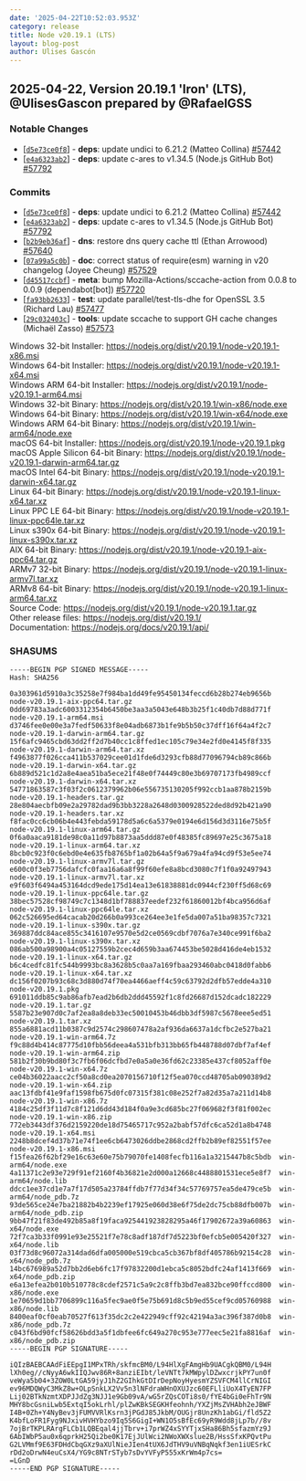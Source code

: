 ```yaml
---
date: '2025-04-22T10:52:03.953Z'
category: release
title: Node v20.19.1 (LTS)
layout: blog-post
author: Ulises Gascón
---
```


## 2025-04-22, Version 20.19.1 'Iron' (LTS), @UlisesGascon prepared by @RafaelGSS

### Notable Changes

- \[[`d5e73ce0f8`](https://github.com/nodejs/node/commit/d5e73ce0f8)] - **deps**: update undici to 6.21.2 (Matteo Collina) [#57442](https://github.com/nodejs/node/pull/57442)
- \[[`e4a6323ab2`](https://github.com/nodejs/node/commit/e4a6323ab2)] - **deps**: update c-ares to v1.34.5 (Node.js GitHub Bot) [#57792](https://github.com/nodejs/node/pull/57792)

### Commits

- \[[`d5e73ce0f8`](https://github.com/nodejs/node/commit/d5e73ce0f8)] - **deps**: update undici to 6.21.2 (Matteo Collina) [#57442](https://github.com/nodejs/node/pull/57442)
- \[[`e4a6323ab2`](https://github.com/nodejs/node/commit/e4a6323ab2)] - **deps**: update c-ares to v1.34.5 (Node.js GitHub Bot) [#57792](https://github.com/nodejs/node/pull/57792)
- \[[`b2b9eb36af`](https://github.com/nodejs/node/commit/b2b9eb36af)] - **dns**: restore dns query cache ttl (Ethan Arrowood) [#57640](https://github.com/nodejs/node/pull/57640)
- \[[`07a99a5c0b`](https://github.com/nodejs/node/commit/07a99a5c0b)] - **doc**: correct status of require(esm) warning in v20 changelog (Joyee Cheung) [#57529](https://github.com/nodejs/node/pull/57529)
- \[[`d45517ccbf`](https://github.com/nodejs/node/commit/d45517ccbf)] - **meta**: bump Mozilla-Actions/sccache-action from 0.0.8 to 0.0.9 (dependabot\[bot]) [#57720](https://github.com/nodejs/node/pull/57720)
- \[[`fa93bb2633`](https://github.com/nodejs/node/commit/fa93bb2633)] - **test**: update parallel/test-tls-dhe for OpenSSL 3.5 (Richard Lau) [#57477](https://github.com/nodejs/node/pull/57477)
- \[[`29c032403c`](https://github.com/nodejs/node/commit/29c032403c)] - **tools**: update sccache to support GH cache changes (Michaël Zasso) [#57573](https://github.com/nodejs/node/pull/57573)

Windows 32-bit Installer: https://nodejs.org/dist/v20.19.1/node-v20.19.1-x86.msi \
Windows 64-bit Installer: https://nodejs.org/dist/v20.19.1/node-v20.19.1-x64.msi \
Windows ARM 64-bit Installer: https://nodejs.org/dist/v20.19.1/node-v20.19.1-arm64.msi \
Windows 32-bit Binary: https://nodejs.org/dist/v20.19.1/win-x86/node.exe \
Windows 64-bit Binary: https://nodejs.org/dist/v20.19.1/win-x64/node.exe \
Windows ARM 64-bit Binary: https://nodejs.org/dist/v20.19.1/win-arm64/node.exe \
macOS 64-bit Installer: https://nodejs.org/dist/v20.19.1/node-v20.19.1.pkg \
macOS Apple Silicon 64-bit Binary: https://nodejs.org/dist/v20.19.1/node-v20.19.1-darwin-arm64.tar.gz \
macOS Intel 64-bit Binary: https://nodejs.org/dist/v20.19.1/node-v20.19.1-darwin-x64.tar.gz \
Linux 64-bit Binary: https://nodejs.org/dist/v20.19.1/node-v20.19.1-linux-x64.tar.xz \
Linux PPC LE 64-bit Binary: https://nodejs.org/dist/v20.19.1/node-v20.19.1-linux-ppc64le.tar.xz \
Linux s390x 64-bit Binary: https://nodejs.org/dist/v20.19.1/node-v20.19.1-linux-s390x.tar.xz \
AIX 64-bit Binary: https://nodejs.org/dist/v20.19.1/node-v20.19.1-aix-ppc64.tar.gz \
ARMv7 32-bit Binary: https://nodejs.org/dist/v20.19.1/node-v20.19.1-linux-armv7l.tar.xz \
ARMv8 64-bit Binary: https://nodejs.org/dist/v20.19.1/node-v20.19.1-linux-arm64.tar.xz \
Source Code: https://nodejs.org/dist/v20.19.1/node-v20.19.1.tar.gz \
Other release files: https://nodejs.org/dist/v20.19.1/ \
Documentation: https://nodejs.org/docs/v20.19.1/api/

### SHASUMS

```
-----BEGIN PGP SIGNED MESSAGE-----
Hash: SHA256

0a303961d5910a3c35258e7f984ba1dd49fe95450134feccd6b28b274eb9656b  node-v20.19.1-aix-ppc64.tar.gz
0dd69783a3adc6003312354b6450be3aa3a5043e648b3b25f1c40db7d88d771f  node-v20.19.1-arm64.msi
d3746fee0e00e3a7fedf50633f8e04adb6873b1fe9b5b50c37dff16f64a4f2c7  node-v20.19.1-darwin-arm64.tar.gz
15f6afc9465cbd63dd2ff2d7b40cc1c8ffed1ec105c79e34e2fd0e4145f8f335  node-v20.19.1-darwin-arm64.tar.xz
f4963877f026cca411b537029cee01d1fde6d3293cfb88d77096794cb89c866b  node-v20.19.1-darwin-x64.tar.gz
6b889d521c1d2a8e4aea51ba5ece21f48e0f74449c80e3b69707173fb4989ccf  node-v20.19.1-darwin-x64.tar.xz
54771863587c3f03f2c0612379962b06e556735130205f992ccb1aa878b2159b  node-v20.19.1-headers.tar.gz
28e804aecbfb09e2a29782dad9b3bb3228a2648d0300928522ded8d92b421a90  node-v20.19.1-headers.tar.xz
f8fac0cc6cb06b4e443febda59178d5a6c6a5379e0194e6d156d3d3116e75b5f  node-v20.19.1-linux-arm64.tar.gz
0f6a0aaca9181de98c0a11d97b8873aa5ddd87e0f48385fc89697e25c3675a18  node-v20.19.1-linux-arm64.tar.xz
8bcb0c923f0c6ebd0e4e635fb8765bf1a02b64a5f9a679a4fa94cd9f53e5ee74  node-v20.19.1-linux-armv7l.tar.gz
e600c0f3eb7756dafcfc0faa16a6a8f99f60efe8a8bcd3080c7f1f0a92497943  node-v20.19.1-linux-armv7l.tar.xz
e9f603f6494a453164dcd9ede175d14ea13e61838881dc0944cf230ff5d68c69  node-v20.19.1-linux-ppc64le.tar.gz
38bec57528cf98749c7c1348d1bf788837eedef232f61860012bf4bca956d6af  node-v20.19.1-linux-ppc64le.tar.xz
062c526695ed64cacab20d266b0a993ce264ee3e1fe5da007a51ba98357c7321  node-v20.19.1-linux-s390x.tar.gz
369887ddc84ace855c3416107e9570e5d2ce0569cdbf7076a7e340ce991f6ba2  node-v20.19.1-linux-s390x.tar.xz
086ab500a98900a4c05127559b2cec4d659b3aa674453be5028d416de4eb1532  node-v20.19.1-linux-x64.tar.gz
b6c4cedfc81fc544b9993bc8a3628b5c0aa7a169fbaa293460abc0418d0fabb6  node-v20.19.1-linux-x64.tar.xz
dc156f0207b93c68c3d880d74f70ea4466aeff4c59c63792d2dfb57edde4a310  node-v20.19.1.pkg
691011ddb85c9ab86afb7ead2b6db2ddd45592f1c8fd26687d152dcadc182229  node-v20.19.1.tar.gz
5587b23e907d0c7af2ea8a8deb33ec50010453b46dbb3df5987c5678eee5ed51  node-v20.19.1.tar.xz
855a6881acd11b0387c9d2574c298607478a2af936da6637a1dcfbc2e527ba21  node-v20.19.1-win-arm64.7z
f9c88d4b414c87775d10fbb56deea4a531bfb313bb65fb448788d07dbf7af4ef  node-v20.19.1-win-arm64.zip
581b2f30b9bd80f3c7fb6f06dcfbd7e0a5a0e36fd62c23385e437cf8052aff0e  node-v20.19.1-win-x64.7z
ce04b36022aacc2cf50a8cd0ea2070156710f12f5ea070ccd48705ab090389d2  node-v20.19.1-win-x64.zip
aac13fdbf41e9faf1598fb675d0fc07315f381c08e252f7a82d35a7a211d14b8  node-v20.19.1-win-x86.7z
4184c25df3f11d7c8f121d6dd43d184f0a9e3cd685bc27f069682f3f81f002ec  node-v20.19.1-win-x86.zip
772eb3443df376d2159220de18d75465717c952a2babf57dfc6ca52d1a8b4748  node-v20.19.1-x64.msi
2248b8dcef4d37b71e74f1ee6cb6473026ddbe2868cd2ffb2b89ef82551f57ee  node-v20.19.1-x86.msi
f15fea26f62bf29e16c63e60e75b79070fe1408fecfb116a1a3215447b8c5bdb  win-arm64/node.exe
4a11371c2e93e729f91ef2160f4b36821e2d000a12668c4488801531ece5e8f7  win-arm64/node.lib
ddcc1ee37cd1e7a7f17d505a23784ffdb7f77d34f34c57769757ea5de479ce5b  win-arm64/node_pdb.7z
93de565ce24e7ba21882b4b2239ef17925e060d38e6f75de2dc75cb88dfb007b  win-arm64/node_pdb.zip
9bb47f21f83de492b85a8f19faca925441923828295a46f17902672a39a60863  win-x64/node.exe
72f7ca3b33f0991e93e25521f7e78c8adf187df7d5223bf0efcb5e005420f327  win-x64/node.lib
03f73d8c96072a314dad6dfa005000e519cbca5cb367bf8df405786b92154c28  win-x64/node_pdb.7z
14bc676989a52d7bb2d6eb6fc17f97832200d1ebca5c8052bdfc24af1413f669  win-x64/node_pdb.zip
e6a13efea2b010b510778c8cdef2571c5a9c2c8ffb3bd7ea832bce90ffccd800  win-x86/node.exe
1e70659d1bb7706899c116a5fec9ae0f5e75b691d8c5b9ed55cef9cd05760988  win-x86/node.lib
8400eaf0cf0eab70527f613f35dc2c2e422949cff92c42194a3ac396f387d0b8  win-x86/node_pdb.7z
c043f6bd90fcf58626bdd3a5f1dbfee6fc649a270c953e777eec5e21fa8816af  win-x86/node_pdb.zip
-----BEGIN PGP SIGNATURE-----

iQIzBAEBCAAdFiEEpgI1MPxTRh/skfmcBM0/L94HlXgFAmgHb9UACgkQBM0/L94H
lXh0eg//cNyyA6wkIIQJwv86R+8anziEIbt/leVNTt7kMWpylDZwxcrjkPY7un0f
veWya5b04+3ZOW0LtGA59jyJ1hZ2GIhkGtDIrDepNoyHyesmYZSVFCM4llCrNIGI
ev96MDQWyC3MkZ8w+OLpSnkLX2Vv5n3lNFdraWHnOXUJzc60EFLliUoX4TyEN7FP
Lij02BTkNzmtXDPJJdZg3NJJ1e9Gb09vA/wG5rZQsCOTi8s0/fYE4bGi0eFhTr9N
MHY8bcGsniLwb5ExtqI5okLrhl/plZwKBkSEGKHfeohnh/YXZjMsZVHAbh2eJBWF
I4B+0Zh+Y4NyBev3jFUMVVRlKsrn3jPGdJ85JkbM/OUGjr8UnzKh1abGi/fld5Z2
K4bfLoFR1Fyg9NJxivHVHYbzo9Iq5S6GigI+WN1O5sBfEc69yR9Wdd8jLp7b//8v
7ojBrTKPLRArgFLCb1LQBEqal4jjTbrv+i7prWZ4xSYYTjxSHa86Bh5sfazmYz9J
6AbIWbP5au0x6qprkH25Qi2be0K17EjJUlWci2NWoXWXslue2B/HssSfxKPQvtPu
G2LVMmf9E63FDHdCbqGXz9aXUlNieJIen4tUX6JdTHV9uVNBqNqkf3en1iUESrkC
rDd2oDrwN4euCsX4/YG9c8NTrSTyb7sDvYVFyP555xKrWm4p7cs=
=LGnD
-----END PGP SIGNATURE-----
```
